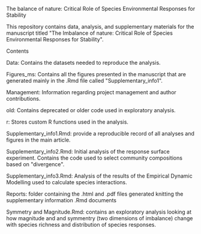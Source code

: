 The balance of nature: Critical Role of Species Environmental Responses for Stability

This repository contains data, analysis, and supplementary materials for the manuscript titled "The Imbalance of nature: Critical Role of Species Environmental Responses for Stability".

Contents

Data: Contains the datasets needed to reproduce the analysis.

Figures_ms: Contains all the figures presented in the manuscript that are generated mainly in the .Rmd file called "Supplementary_info1".

Management: Information regarding project management and author contributions.

old: Contains deprecated or older code used in exploratory analysis.

r: Stores custom R functions used in the analysis.


Supplementary_info1.Rmd: provide a reproducible record of all analyses and figures in the main article.

Supplementary_info2.Rmd: Initial analysis of the response surface experiment. Contains the code used to select community compositions based on "divergence".

Supplementary_info3.Rmd: Analysis of the results of the Empirical Dynamic Modelling used to calculate species interactions.

Reports: folder containing the .html and .pdf files generated knitting the supplementary information .Rmd documents

Symmetry and Magnitude.Rmd: contains an exploratory analysis looking at how magnitude and and symmentry (two dimensions of imbalance) change with species richness and distribution of species responses.
